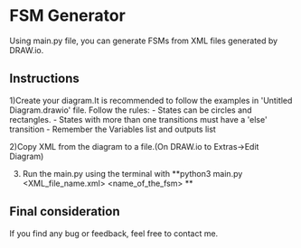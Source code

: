 # **FSM Generator**

Using main.py file, you can generate FSMs from XML files generated by DRAW.io.

## Instructions 

  1)Create your diagram.It is recommended to follow the examples in 'Untitled Diagram.drawio' file. Follow the rules:
    - States can be circles and rectangles.
    - States with more than one transitions must have a 'else' transition
    - Remember the Variables list and outputs list
  
  2)Copy XML from the diagram to a file.(On DRAW.io to Extras->Edit Diagram)
  
  3) Run the main.py using the terminal with **python3 main.py <XML_file_name.xml> <name_of_the_fsm> **
 
## Final consideration
  If you find any bug or feedback, feel free to contact me.
  
